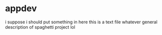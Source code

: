 # appdev

i suppose i should put something in here
this is a text file 
whatever
general description of spaghetti project lol
